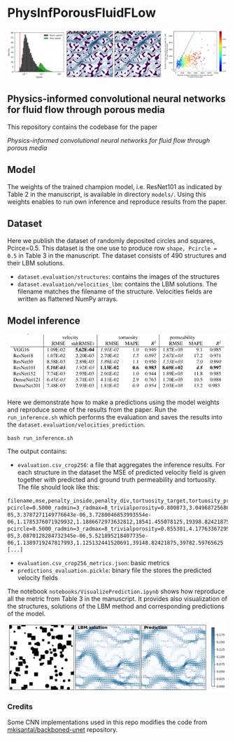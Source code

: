 # PhysInfPorousFluidFLow
![Header](images/header.png)
## Physics-informed convolutional neural networks for fluid flow through porous media

This repository contains the codebase for the paper

*Physics-informed convolutional neural networks for fluid flow through porous media*

## Model
The weights of the trained champion model, i.e. ResNet101 as indicated by Table 2 in the manuscript, is available in directory `models/`.
Using this weights enables to run own inference and reproduce results from the paper. 

## Dataset
Here we publish the dataset of randomly deposited circles and squares, Pcirce=0.5. 
This dataset is the one use to produce row `shape, Pcircle = 0.5` in Table 3 in the manuscript. 
The dataset consists of 490 structures and their LBM solutions.
* `dataset.evaluation/structures`: contains the images of the structures
* `dataset.evaluation/velocities_lbm`: contains the LBM solutions. The filename matches the filename of the structure. Velocities fields are written as flattened NumPy arrays.

## Model inference

![Header](images/table.png)


Here we demonstrate how to make a predictions using the model weights and reproduce some of the results from the paper. 
Run the `run_inference.sh` which performs the evaluation and saves the results into the `dataset.evaluation/velocities_prediction`.
```
bash run_inference.sh
```
The output contains:
* `evaluation.csv_crop256`: a file that aggregates the inference results. For each structure in the dataset the MSE of predicted velocity field is given together with predicted and ground truth permeability and tortuosity. The file should look like this:
```
filename,mse,penalty_inside,penalty_div,tortuosity_target,tortuosity_pred,permeability_target,permeability_pred
pcircle=0.5000_radmin=3_radmax=8_trivialporosity=0.800873,3.0496872568619438e-05,3.3787271149776643e-06,3.7280046853993554e-06,1.1785376071929932,1.1886672973632812,18541.455078125,19398.82421875
pcircle=0.5000_radmin=3_radmax=8_trivialporosity=0.855301,4.177633672952652e-05,3.0870128284732345e-06,5.521895218407735e-06,1.1389719247817993,1.125132441520691,39148.82421875,39782.59765625
[...]
```
* `evaluation.csv_crop256_metrics.json`: basic metrics
* `predictions_evaluation.pickle`: binary file the stores the predicted velocity fields

The notebook `notebooks/VisualizePrediction.ipynb` shows how reproduce all the metric from Table 3 in the manuscript. 
It provides also visualization of the structures, solutions of the LBM method and corresponding predictions of the model.

![Header](images/prediction_squares.png)

### Credits
Some CNN implementations used in this repo modifies the code from [mkisantal/backboned-unet](https://github.com/mkisantal/backboned-unet)  repository.